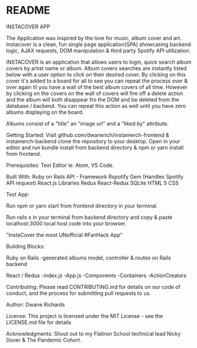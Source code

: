 # README

INSTACOVER APP

The Application was inspired by the love for music, album cover and art.
Instacover is a clean, fun single page application(SPA) showcasing backend logic, AJAX requests, DOM manipulation & third party Spotify API utilization.

INSTACOVER is an application that allows users to login, quick search album covers by artist name or album. Album covers searches are instantly listed below with a user option to click on their desired cover. By clicking on this cover it's added to a board for all to see you can repeat the process over & over again til you have a wall of the best album covers of all time. However by clicking on the covers on the wall of covers will fire off a delete action and the album will both disappear fro the DOM and be deleted from the database / backend. You can repeat this action as well until you have zero albums displaying on the board.

Albums consist of a "title" an "image url" and a "liked by" attribute.

Getting Started:
Visit github.com/dwanerich/instamerch-frontend & instamerch-backend clone the repository to your desktop. Open in your editor and run bundle install from backend directory & npm or yarn install from frontend.

Prerequisites:
Text Editor ie: Atom, VS Code.

Built With:
Ruby on Rails API - Framework
Rspotify Gem (Handles Spotify API request)
React.js Libraries
Redux
React-Redux
SQLite
HTML 5
CSS


Test App:

Run npm or yarn start from frontend directory in your terminal.

Run rails s in your terminal from backend directory and copy & paste localhost:3000 local host code into your browser.

"InstaCover the most UNofficial #FanHack App"

Building Blocks:

Ruby on Rails
-generated albums model, controller & routes on Rails backend

React / Redux
-index.js
-App.js
-Components
-Containers
-ActionCreators

Contributing:
Please read CONTRIBUTING.md for details on our code of conduct, and the process for submitting pull requests to us.

Author:
Dwane Richards

License:
This project is licensed under the MIT License - see the LICENSE.md file for details

Acknowledgments:
Shout out to my Flatiron School technical lead Nicky Dover & The Pandemic Cohort.

